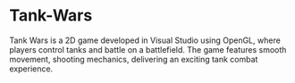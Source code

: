# Tank-Wars
Tank Wars is a 2D game developed in Visual Studio using OpenGL, where players control tanks and battle on a battlefield. The game features smooth movement, shooting mechanics, delivering an exciting tank combat experience. 

